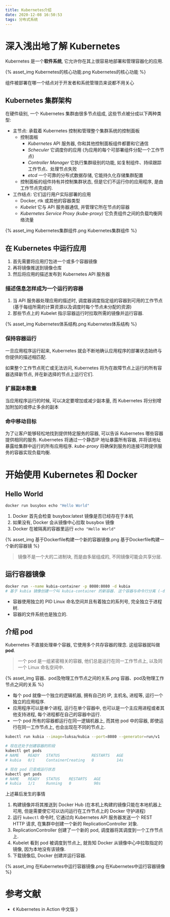 ```yaml
---
title: Kubernetes介绍
date: 2020-12-08 16:50:53
tags: 分布式系统
---
```


# 深入浅出地了解 Kubernetes
Kubernetes 是一个**软件系统**, 它允许你在其上很容易地部署和管理容器化的应用.

{% asset_img Kubernetes的核心功能.png Kubernetes的核心功能 %}

组件被部署在哪一个结点对于开发者和系统管理员来说都不用关心

## Kubernetes 集群架构
在硬件级别, 一个 Kubernetes 集群由很多节点组成, 这些节点被分成以下两种类型:

* 主节点: 承载着 Kubernetes 控制和管理整个集群系统的控制面板
  * 控制面板
    * *Kubernetes* API 服务器, 你和其他控制面板组件都要和它通信
    * *Scheculer* 它调度你的应用 (为应用的每个可部署组件分配一个工作节点)
    * *Controller Manager* 它执行集群级别的功能, 如复制组件、持续跟踪工作节点、处理节点失败
    * *etcd* 一个可靠的分布式数据存储, 它能持久化存储集群配置
  * 控制面板的组件持有并控制集群状态, 但是它们不运行你的应用程序, 是由工作节点完成的.
* 工作结点: 它们运行用户实际部署的应用
  * Docker, rtk 或其他的容器类型
  * *Kubelet* 它与 API 服务器通信, 并管理它所在节点的容器
  * *Kubernetes Service Proxy (kube-proxy)* 它负责组件之间的负载均衡网络流量

{% asset_img Kubernetes集群组件.png Kubernetes集群组件 %}

## 在 Kubernetes 中运行应用
1. 首先需要将应用打包进一个或多个容器镜像
2. 再将镜像推送到镜像仓库
3. 然后将应用的描述发布到 Kubernetes API 服务器

### 描述信息怎样成为一个运行的容器
1. 当 API 服务器处理应用的描述时, 调度器调度指定组的容器到可用的工作节点 (基于每组所需的计算资源以及调度时每个节点未分配的资源)
2. 那些节点上的 Kubelet 指示容器运行时拉取所需的镜像并运行容器.

{% asset_img Kubernetes体系结构.png Kubernetes体系结构 %}

### 保持容器运行
一旦应用程序运行起来, Kubernetes 就会不断地确认应用程序的部署状态始终与你提供的描述相匹配.

如果整个工作节点死亡或无法访问, Kubernetes 将为在故障节点上运行的所有容器选择新节点, 并在新选择的节点上运行它们.
### 扩展副本数量

当应用程序运行的时候, 可以决定要增加或减少副本量, 而 Kubernetes 将分别增加附加的或停止多余的副本

### 命中移动目标
为了让客户能够轻松地找到提供特定服务的容器, 可以告诉 Kubernetes 哪些容器提供相同的服务. Kubernetes 将通过一个静态IP 地址暴露所有容器, 并将该地址暴露给集群中运行的所有应用程序. *kube-proxy* 将确保到服务的连接可跨提供服务的容器实现负载均衡.


# 开始使用 Kubernetes 和 Docker
## Hello World

```bash
docker run busybox echo "Hello World"
```
1. Docker 首先会检查 busybox:latest 镜像是否已经存在于本机
2. 如果没有, Docker 会从镜像中心拉取 busybox 镜像
3. Docker 在被隔离的容器里运行 ```echo "Hello World"```

{% asset_img 基于Dockerfile构建一个新的容器镜像.png 基于Dockerfile构建一个新的容器镜 %}


> 镜像不是一个大的二进制块, 而是由多层组成的, 不同镜像可能会共享分层.

## 运行容器镜像

```bash
docker run --name kubia-container -p 8080:8080 -d kubia
# 基于 kubia 镜像创建一个叫 kubia-container 的新容器. 这个容器与命令行分离 (-d), 意味着后台运行. 本机上的 8080 端口会被映射到容器内的 8080 端口 (-p 8080:8080), 所以可以通过 http://localhost:8080 来访问应用.
```

* 容器使用独立的 PID Linux 命名空间并且有着独立的系列号, 完全独立于进程树.
* 容器的文件系统也是独立的.


## 介绍 pod
Kubernetes 不直接处理单个容器, 它使用多个共存容器的理念. 这组容器就叫做 **pod**.

> 一个 pod 是一组紧密相关的容器, 他们总是运行在同一工作节点上, 以及同一个 Linux 命名空间中.

{% asset_img 容器、pod及物理工作节点之间的关系.png 容器、pod及物理工作节点之间的关系 %}

* 每个 pod 就像一个独立的逻辑机器, 拥有自己的 IP, 主机名, 进程等, 运行一个独立的应用程序.
* 应用程序可以是单个进程, 运行在单个容器中, 也可以是一个主应用进程或者其他支持进程, 每个进程都在自己的容器中运行.
* 一个 pod 所有的容器都运行在同一逻辑机器上, 而其他 pod 中的容器, 即使运行在同一工作节点上, 也会出现在不同的节点上.

```bash
kubectl run kubia --image=luksa/kubia --port=8080 --generator=run/v1

# 现在还处于创建容器的阶段
kubectl get pods
# NAME    READY   STATUS              RESTARTS   AGE
# kubia   0/1     ContainerCreating   0          14s

# 现在 pod 已变成运行状态
kubectl get pods
# NAME    READY   STATUS    RESTARTS   AGE
# kubia   1/1     Running   0          90s
```

上述幕后发生的事情
1. 构建镜像并将其推送到 Docker Hub (在本机上构建的镜像只能在本地机器上可用, 但是需要使它可以访问运行在工作节点上的 Docker 守护进程)
2. 运行 ```kubectl``` 命令时, 它通过向 Kubernetes API 服务器发送一个 REST HTTP 请求, 在集群中创建一个新的 ReplicationController 对象.
3. ReplicationController 创建了一个新的 pod, 调度器将其调度到一个工作节点上.
4. Kubelet 看到 pod 被调度到节点上, 就告知 Docker 从镜像中心中拉取指定的镜像, 因为本地没有该镜像.
5. 下载镜像后, Docker 创建并运行容器.

{% asset_img 在Kubernetes中运行容器镜像.png 在Kubernetes中运行容器镜像 %}




# 参考文献
* 《 Kubernetes in Action 中文版 》